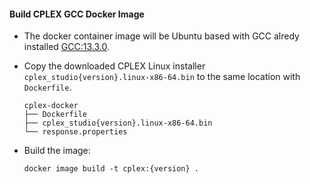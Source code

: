 #### Build CPLEX GCC Docker Image

- The docker container image will be Ubuntu based with GCC alredy installed [GCC:13.3.0](https://hub.docker.com/_/gcc).

- Copy the downloaded CPLEX Linux installer `cplex_studio{version}.linux-x86-64.bin` to the same location with `Dockerfile`.

  ```
  cplex-docker
  ├── Dockerfile
  ├── cplex_studio{version}.linux-x86-64.bin
  └── response.properties  
  ```

- Build the image:
  
  ```
  docker image build -t cplex:{version} .
  ```
